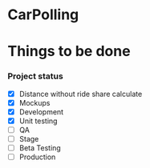 # CarPolling
# Things to be done
### Project status

- [X] Distance without ride share calculate
- [x] Mockups
- [x] Development
- [x] Unit testing
- [ ] QA
- [ ] Stage
- [ ] Beta Testing
- [ ] Production
